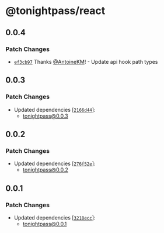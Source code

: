# @tonightpass/react

## 0.0.4

### Patch Changes

- [`ef3cb97`](https://github.com/tonightpass/tonightpass/commit/ef3cb9700747e815bd9ec1757003e4eb1774865a) Thanks [@AntoineKM](https://github.com/AntoineKM)! - Update api hook path types

## 0.0.3

### Patch Changes

- Updated dependencies [[`2166d44`](https://github.com/tonightpass/tonightpass/commit/2166d44417e5af6e1da86681330b4aa2892775e5)]:
  - tonightpass@0.0.3

## 0.0.2

### Patch Changes

- Updated dependencies [[`276f52e`](https://github.com/tonightpass/tonightpass/commit/276f52eb551e2dce6173c3331119a68780cea8d0)]:
  - tonightpass@0.0.2

## 0.0.1

### Patch Changes

- Updated dependencies [[`3218ecc`](https://github.com/tonightpass/tonightpass/commit/3218ecc8bdfda8d5bc1ca3988d8eb56de39d9ccb)]:
  - tonightpass@0.0.1
